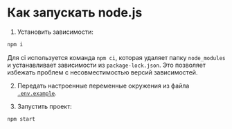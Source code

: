# Как запускать node.js

1. Установить зависимости:

```bash
npm i
```

Для ci используется команда `npm ci`, которая удаляет папку `node_modules` и устанавливает зависимости из `package-lock.json`. Это позволяет избежать проблем с несовместимостью версий зависимостей.

2. Передать настроенные переменные окружения из файла [`.env.example`](.env.example).

3. Запустить проект:

```bash
npm start
```
